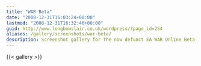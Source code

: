 ```yaml
---
title: "WAR Beta"
date: "2008-12-31T16:03:24+00:00"
lastmod: "2008-12-31T16:32:46+00:00"
guid: http://www.longbowslair.co.uk/wordpress/?page_id=254
aliases: /gallery/screenshots/war-beta/
description: Screenshot gallery for the now defunct EA WAR Online Beta
---
```


{{< gallery >}}
